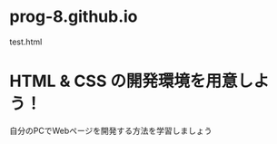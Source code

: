 # prog-8.github.io
test.html

<!DOCTYPE html>
<html>
  <head>
    <meta charset="utf-8">
    <title>Progate</title>
    <link rel="stylesheet" href="stylesheet.css">
  </head>
  <body>
    <h1 class="title">HTML & CSS の開発環境を用意しよう！</h1>
    <p>自分のPCでWebページを開発する方法を学習しましょう</p>

  </body>
</html>

